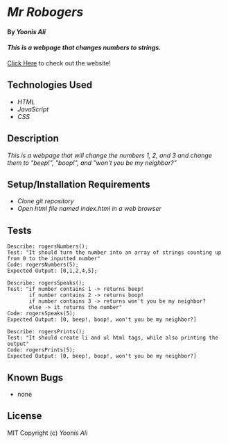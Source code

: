 # _Mr Robogers_

#### By _**Yoonis Ali**_

#### _This is a webpage that changes numbers to strings._

[Click Here](https://yoonisali.github.io/mr-rogers/) to check out the website!

## Technologies Used

* _HTML_
* _JavaScript_
* _CSS_

## Description

_This is a webpage that will change the numbers 1, 2, and 3 and change them to "beep!", "boop!", and "won't you be my neighbor?"_

## Setup/Installation Requirements

* _Clone git repository_
* _Open html file named index.html in a web browser_

## Tests

```
Describe: rogersNumbers();
Test: "It should turn the number into an array of strings counting up from 0 to the inputted number"
Code: rogersNumbers(5);
Expected Output: [0,1,2,4,5];
```

```
Describe: rogersSpeaks();
Test: "if number contains 1 -> returns beep!
       if number contains 2 -> returns boop!
       if number contains 3 -> returns won't you be my neighbor?
       else -> it returns the number"
Code: rogersSpeaks(5);
Expected Output: [0, beep!, boop!, won't you be my neighbor?]
```

```
Describe: rogersPrints();
Test: "It should create li and ul html tags, while also printing the output"
Code: rogersPrints(5);
Expected Output: [0, beep!, boop!, won't you be my neighbor?]
```

## Known Bugs

* none

## License

MIT
Copyright (c) _Yoonis Ali_
